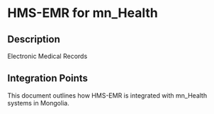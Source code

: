 # HMS-EMR for mn_Health

## Description

Electronic Medical Records

## Integration Points

This document outlines how HMS-EMR is integrated with mn_Health systems in Mongolia.
